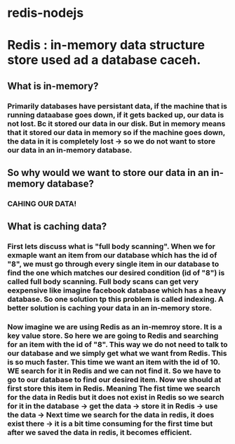 # redis-nodejs
# Redis : in-memory data structure store used ad a database caceh.
## What is in-memory? 
### Primarily databases have persistant data, if the machine that is running dataabase goes down, if it gets backed up, our data is not lost. Bc it stored our data in our disk. But in memory means that it stored our data in memory so if the machine goes down, the data in it is completely lost -> so we do not want to store our data in an in-memory database.

## So why would we want to store our data in an in-memory database?
### CAHING OUR DATA!

## What is caching data?
### First lets discuss what is "full body scanning". When we for exmaple want an item from our database which has the id of "8", we must go through every single item in our database to find the one which matches our desired condition (id of "8") is called full body scanning. Full body scans can get very eexpensive like imagine facebook database which has a heavy database. So one solution tp this problem is called indexing. A better solution is caching your data in an in-memory store.

### Now imagine we are using Redis as an in-memroy store. It is a key value store. So here we are going to Redis and searching for an item with the id of "8". This way we do not need to talk to our database and we simply get what we want from Redis. This is so much faster. This time we want an item with the id of 10. WE search for it in Redis and we can not find it. So we have to go to our database to find our desired item. Now we should at first store this item in Redis. Meaning The fist time we search for the data in Redis but it does not exist in Redis so we search for it in the database -> get the data -> store it in Redis -> use the data -> Next time we search for the data in redis, it does exist there -> it is a bit time consuming for the first time but after we saved the data in redis, it becomes efficient.